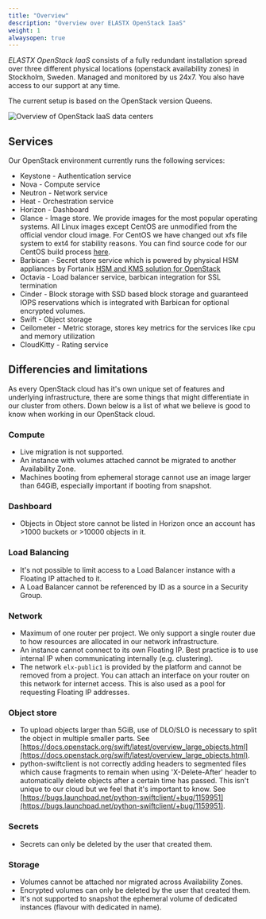 ```yaml
---
title: "Overview"
description: "Overview over ELASTX OpenStack IaaS"
weight: 1
alwaysopen: true
---
```


*ELASTX OpenStack IaaS* consists of a fully redundant installation spread over three different physical locations (openstack availability zones) in Stockholm, Sweden. Managed and monitored by us 24x7. You also have access to our support at any time.

The current setup is based on the OpenStack version Queens.

![Overview of OpenStack IaaS data centers](/img/dc-1.png)

## Services

Our OpenStack environment currently runs the following services:

- Keystone - Authentication service
- Nova - Compute service
- Neutron - Network service
- Heat - Orchestration service
- Horizon - Dashboard
- Glance - Image store. We provide images for the most popular operating systems. All Linux images except CentOS are unmodified from the official vendor cloud image. For CentOS we have changed out xfs file system to ext4 for stability reasons. You can find source code for our CentOS build process [here](https://github.com/elastx/centos-cloudimg).
- Barbican - Secret store service which is powered by physical HSM appliances by Fortanix [HSM and KMS solution for OpenStack](https://elastx.se/en/blog/check-out-our-customer-testimonial-for-fortanix-services)
- Octavia - Load balancer service, barbican integration for SSL termination
- Cinder - Block storage with SSD based block storage and guaranteed IOPS reservations which is integrated with Barbican for optional encrypted volumes.
- Swift - Object storage
- Ceilometer - Metric storage, stores key metrics for the services like cpu and memory utilization
- CloudKitty - Rating service

## Differencies and limitations
As every OpenStack cloud has it's own unique set of features and underlying infrastructure, there are some things that might differentiate in our cluster from others. Down below is a list of what we believe is good to know when working in our OpenStack cloud.

### Compute
- Live migration is not supported.
- An instance with volumes attached cannot be migrated to another Availability Zone.
- Machines booting from ephemeral storage cannot use an image larger than 64GiB, especially important if booting from snapshot.

### Dashboard
- Objects in Object store cannot be listed in Horizon once an account has >1000 buckets or >10000 objects in it.

### Load Balancing
- It's not possible to limit access to a Load Balancer instance with a Floating IP attached to it.
- A Load Balancer cannot be referenced by ID as a source in a Security Group.

### Network
- Maximum of one router per project. We only support a single router due to how resources are allocated in our network infrastructure.
- An instance cannot connect to its own Floating IP. Best practice is to use internal IP when communicating internally (e.g. clustering).
- The network `elx-public1` is provided by the platform and cannot be removed from a project. You can attach an interface on your router on this network for internet access. This is also used as a pool for requesting Floating IP addresses.

### Object store
- To upload objects larger than 5GiB, use of DLO/SLO is necessary to split the object in multiple smaller parts. See [https://docs.openstack.org/swift/latest/overview_large_objects.html](https://docs.openstack.org/swift/latest/overview_large_objects.html).
- python-swiftclient is not correctly adding headers to segmented files which cause fragments to remain when using 'X-Delete-After' header to automatically delete objects after a certain time has passed. This isn't unique to our cloud but we feel that it's important to know. See [https://bugs.launchpad.net/python-swiftclient/+bug/1159951](https://bugs.launchpad.net/python-swiftclient/+bug/1159951).

### Secrets
- Secrets can only be deleted by the user that created them.

### Storage
- Volumes cannot be attached nor migrated across Availability Zones.
- Encrypted volumes can only be deleted by the user that created them.
- It's not supported to snapshot the ephemeral volume of dedicated instances (flavour with dedicated in name).
